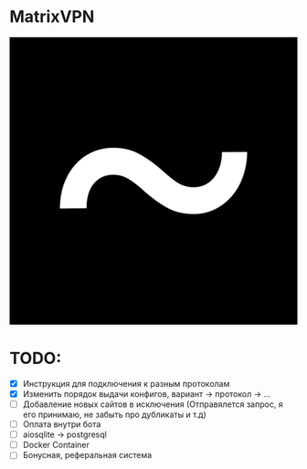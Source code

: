 # MatrixVPN
![LOGO](/assets/logo.png)
# TODO:
- [x] Инструкция для подключения к разным протоколам
- [x] Изменить порядок выдачи конфигов, вариант -> протокол -> ...
- [ ] Добавление новых сайтов в исключения (Отправялется запрос, я его принимаю, не забыть про дубликаты и т.д)
- [ ] Оплата внутри бота
- [ ] aiosqlite -> postgresql
- [ ] Docker Container
- [ ] Бонусная, реферальная система
